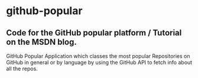 # github-popular
## Code for the GitHub popular platform / Tutorial on the MSDN blog.
GitHub Popular Application which classes the most popular Repositories on GitHub in general or by language by using the GitHub API to fetch info about all the repos.
